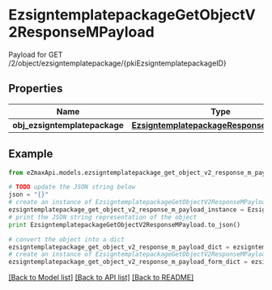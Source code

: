 # EzsigntemplatepackageGetObjectV2ResponseMPayload

Payload for GET /2/object/ezsigntemplatepackage/{pkiEzsigntemplatepackageID}

## Properties

Name | Type | Description | Notes
------------ | ------------- | ------------- | -------------
**obj_ezsigntemplatepackage** | [**EzsigntemplatepackageResponseCompound**](EzsigntemplatepackageResponseCompound.md) |  | 

## Example

```python
from eZmaxApi.models.ezsigntemplatepackage_get_object_v2_response_m_payload import EzsigntemplatepackageGetObjectV2ResponseMPayload

# TODO update the JSON string below
json = "{}"
# create an instance of EzsigntemplatepackageGetObjectV2ResponseMPayload from a JSON string
ezsigntemplatepackage_get_object_v2_response_m_payload_instance = EzsigntemplatepackageGetObjectV2ResponseMPayload.from_json(json)
# print the JSON string representation of the object
print EzsigntemplatepackageGetObjectV2ResponseMPayload.to_json()

# convert the object into a dict
ezsigntemplatepackage_get_object_v2_response_m_payload_dict = ezsigntemplatepackage_get_object_v2_response_m_payload_instance.to_dict()
# create an instance of EzsigntemplatepackageGetObjectV2ResponseMPayload from a dict
ezsigntemplatepackage_get_object_v2_response_m_payload_form_dict = ezsigntemplatepackage_get_object_v2_response_m_payload.from_dict(ezsigntemplatepackage_get_object_v2_response_m_payload_dict)
```
[[Back to Model list]](../README.md#documentation-for-models) [[Back to API list]](../README.md#documentation-for-api-endpoints) [[Back to README]](../README.md)


